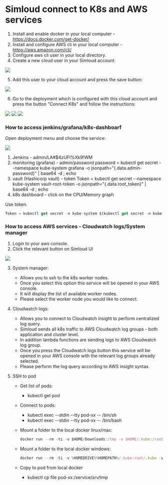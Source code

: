 # Simloud connect to K8s and AWS services

1. Install and enable docker in your local computer - https://docs.docker.com/get-docker/
2. Install and configure AWS cli in your local computer - https://aws.amazon.com/cli/
3. Configure aws cli user in your local directory.
4. Create a new cloud user in your Simloud account:

![](/img/onboarding/connect-k8s-aws/image1.png)

5. Add this user to your cloud account and press the save button:

![](/img/onboarding/connect-k8s-aws/image2.png)

6. Go to the deployment which is configured with this cloud account and press the button "Connect K8s" and follow the instructions:

![](/img/onboarding/connect-k8s-aws/image3.png)
![](/img/onboarding/connect-k8s-aws/image4.png)
![](/img/onboarding/connect-k8s-aws/image5.png)

### How to access jenkins/grafana/k8s-dashboarf

Open deployment menu and choose the service:

![](/img/onboarding/connect-k8s-aws/image6.png)

1. Jenkins - admin/LA#$4zUFl%Xk9!WM
2. monitoring (grafana) - admin/password
   password = kubectl get secret --namespace kube-system grafana -o jsonpath="{.data.admin-password}" | base64 -d ; echo
3. vault (Hashicorp vault) - token
   Token = kubectl get secret --namespace kube-system vault-root-token -o jsonpath="{.data.root_token}" | base64 -d ; echo
4. k8s dashboard - click on the CPU/Memory graph

Use token.

```jsx
Token = kubectl get secret -n kube-system $(kubectl get secret -n kube-system | grep dashboard-token | awk '{ print $1 }') -o jsonpath="{.data.token}" | base64 -d ; echo
```

### How to access AWS services - Cloudwatch logs/System manager

1. Login to your aws console.
2. Click the relevant button on Simloud UI

![](/img/onboarding/connect-k8s-aws/image7.png)

3. System manager:

   - Allows you to ssh to the k8s worker nodes.
   - Once you select this option this service will be opened in your AWS console.
   - It will display the list of available worker nodes.
   - Please select the worker node you would like to connect.

4. Cloudwatch logs:

   - Allows you to connect to Cloudwatch insight to perform centralized log query.
   - Simloud sends all k8s traffic to AWS Cloudwatch log groups - both application and cluster level.
   - In addition lambda functions are sending logs to AWS Cloudwatch log group.
   - Once you press the Cloudwatch logs button this service will be opened in your AWS console with the relevant log groups already selected.
   - Please perform the log query according to AWS insight syntax.

5. SSH to pod

   - Get list of pods:
     - kubectl get pod
   - Connect to pods:
     - kubectl exec --stdin --tty pod-xx -- /bin/sh
     - kubectl exec --stdin --tty pod-xx -- /bin/bash
   - Mount a folder to the local docker linux/mac:

     ```jsx
     docker run --rm -ti -v $HOME/Downloads:/tmp -v $HOME/.kube:/root/.kube -v $HOME/.ssh:/root/.ssh -v $HOME/.aws:/root/.aws -v $(pwd):/code hub.simloudcorp.customers.simloud.com/simloud/simloud-tools:1.1.28 /bin/bash
     ```

   - Mount a folder to the local docker windows:

     ```jsx
     docker run --rm -ti -v %HOMEDRIVE%%HOMEPATH%/.kube:root/.kube -v %HOMEDRIVE%%HOMEPATH%/.ssh:/root/.ssh -v %HOMEDRIVE%%HOMEPATH%/.aws:/root/.aws -v %CD%:/code simloud/aws-tools:1.1.26 /bin/bash
     ```

   - Copy to pod from local docker
     - kubectl cp file pod-xx:/service/srv/tmp
